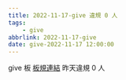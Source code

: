 ```yaml
---
title: 2022-11-17-give 違規 0 人
tags:
    - give
abbrlink: 2022-11-17-give
date: give-2022-11-17 12:00:00
---
```

give 板 [板規連結](https://www.ptt.cc/bbs/give/M.1612495900.A.C32.html)
昨天違規 0 人
